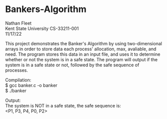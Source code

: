 # Bankers-Algorithm

Nathan Fleet    
Kent State University CS-33211-001   
11/17/22     
   
This project demonstrates the Banker's Algorithm by using two-dimensional arrays in order to store data each process' allocation, max, avaliable, and need. The program stores this data in an input file, and uses it to determine whether or not the system is in a safe state. The program will output if the system is in a safe state or not, followed by the safe sequence of processes.       

Compilation:  
$ gcc banker.c -o banker    
$ ./banker   
   
Output:       
The system is NOT in a safe state, the safe sequence is:     
<P1, P3, P4, P0, P2>     
